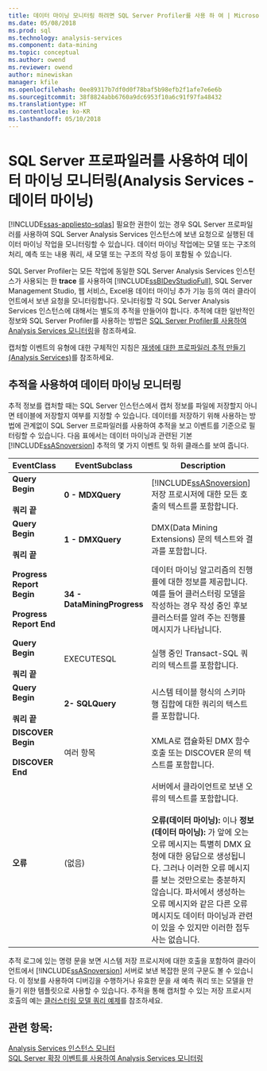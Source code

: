 ```yaml
---
title: 데이터 마이닝 모니터링 하려면 SQL Server Profiler를 사용 하 여 | Microsoft Docs
ms.date: 05/08/2018
ms.prod: sql
ms.technology: analysis-services
ms.component: data-mining
ms.topic: conceptual
ms.author: owend
ms.reviewer: owend
author: minewiskan
manager: kfile
ms.openlocfilehash: 0ee89317b7df0d0f78baf5b98efb2f1afe7e6e6b
ms.sourcegitcommit: 38f8824abb6760a9dc6953f10a6c91f97fa48432
ms.translationtype: HT
ms.contentlocale: ko-KR
ms.lasthandoff: 05/10/2018
---
```

# <a name="using-sql-server-profiler-to-monitor-data-mining-analysis-services---data-mining"></a>SQL Server 프로파일러를 사용하여 데이터 마이닝 모니터링(Analysis Services - 데이터 마이닝)
[!INCLUDE[ssas-appliesto-sqlas](../../includes/ssas-appliesto-sqlas.md)]
  필요한 권한이 있는 경우 SQL Server 프로파일러를 사용하여 SQL Server Analysis Services 인스턴스에 보낸 요청으로 실행된 데이터 마이닝 작업을 모니터링할 수 있습니다. 데이터 마이닝 작업에는 모델 또는 구조의 처리, 예측 또는 내용 쿼리, 새 모델 또는 구조의 작성 등이 포함될 수 있습니다.  
  
 SQL Server Profiler는 모든 작업에 동일한 SQL Server Analysis Services 인스턴스가 사용되는 한 **trace** 를 사용하여 [!INCLUDE[ssBIDevStudioFull](../../includes/ssbidevstudiofull-md.md)], SQL Server Management Studio, 웹 서비스, Excel용 데이터 마이닝 추가 기능 등의 여러 클라이언트에서 보낸 요청을 모니터링합니다. 모니터링할 각 SQL Server Analysis Services 인스턴스에 대해서는 별도의 추적을 만들어야 합니다. 추적에 대한 일반적인 정보와 SQL Server Profiler를 사용하는 방법은 [SQL Server Profiler를 사용하여 Analysis Services 모니터링](../../analysis-services/instances/use-sql-server-profiler-to-monitor-analysis-services.md)을 참조하세요.  
  
 캡처할 이벤트의 유형에 대한 구체적인 지침은 [재생에 대한 프로파일러 추적 만들기&#40;Analysis Services&#41;](../../analysis-services/instances/create-profiler-traces-for-replay-analysis-services.md)를 참조하세요.  
  
## <a name="using-traces-to-monitor-data-mining"></a>추적을 사용하여 데이터 마이닝 모니터링  
 추적 정보를 캡처할 때는 SQL Server 인스턴스에서 캡처 정보를 파일에 저장할지 아니면 테이블에 저장할지 여부를 지정할 수 있습니다. 데이터를 저장하기 위해 사용하는 방법에 관계없이 SQL Server 프로파일러를 사용하여 추적을 보고 이벤트를 기준으로 필터링할 수 있습니다. 다음 표에서는 데이터 마이닝과 관련된 기본 [!INCLUDE[ssASnoversion](../../includes/ssasnoversion-md.md)] 추적의 몇 가지 이벤트 및 하위 클래스를 보여 줍니다.  
  
|EventClass|EventSubclass|Description|  
|----------------|-------------------|-----------------|  
|**Query Begin**<br /><br /> **쿼리 끝**|**0 - MDXQuery**|[!INCLUDE[ssASnoversion](../../includes/ssasnoversion-md.md)] 저장 프로시저에 대한 모든 호출의 텍스트를 포함합니다.|  
|**Query Begin**<br /><br /> **쿼리 끝**|**1 - DMXQuery**|DMX(Data Mining Extensions) 문의 텍스트와 결과를 포함합니다.|  
|**Progress Report Begin**<br /><br /> **Progress Report End**|**34 - DataMiningProgress**|데이터 마이닝 알고리즘의 진행률에 대한 정보를 제공합니다. 예를 들어 클러스터링 모델을 작성하는 경우 작성 중인 후보 클러스터를 알려 주는 진행률 메시지가 나타납니다.|  
|**Query Begin**<br /><br /> **쿼리 끝**|EXECUTESQL|실행 중인 Transact-SQL 쿼리의 텍스트를 포함합니다.|  
|**Query Begin**<br /><br /> **쿼리 끝**|**2- SQLQuery**|시스템 테이블 형식의 스키마 행 집합에 대한 쿼리의 텍스트를 포함합니다.|  
|**DISCOVER Begin**<br /><br /> **DISCOVER End**|여러 항목|XMLA로 캡슐화된 DMX 함수 호출 또는 DISCOVER 문의 텍스트를 포함합니다.|  
|**오류**|(없음)|서버에서 클라이언트로 보낸 오류의 텍스트를 포함합니다.<br /><br /> **오류(데이터 마이닝):** 이나 **정보(데이터 마이닝):** 가 앞에 오는 오류 메시지는 특별히 DMX 요청에 대한 응답으로 생성됩니다. 그러나 이러한 오류 메시지를 보는 것만으로는 충분하지 않습니다. 파서에서 생성하는 오류 메시지와 같은 다른 오류 메시지도 데이터 마이닝과 관련이 있을 수 있지만 이러한 접두사는 없습니다.|  
  
 추적 로그에 있는 명령 문을 보면 시스템 저장 프로시저에 대한 호출을 포함하여 클라이언트에서 [!INCLUDE[ssASnoversion](../../includes/ssasnoversion-md.md)] 서버로 보낸 복잡한 문의 구문도 볼 수 있습니다. 이 정보를 사용하여 디버깅을 수행하거나 유효한 문을 새 예측 쿼리 또는 모델을 만들기 위한 템플릿으로 사용할 수 있습니다. 추적을 통해 캡처할 수 있는 저장 프로시저 호출의 예는 [클러스터링 모델 쿼리 예제](../../analysis-services/data-mining/clustering-model-query-examples.md)를 참조하세요.  
  
## <a name="see-also"></a>관련 항목:  
 [Analysis Services 인스턴스 모니터](../../analysis-services/instances/monitor-an-analysis-services-instance.md)   
 [SQL Server 확장 이벤트를 사용하여 Analysis Services 모니터링](../../analysis-services/instances/monitor-analysis-services-with-sql-server-extended-events.md)  
  
  
